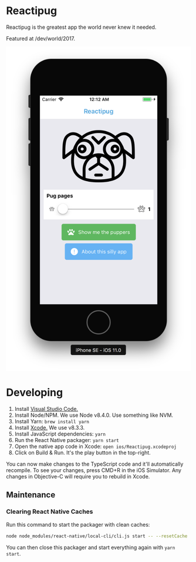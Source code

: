 # Reactipug

Reactipug is the greatest app the world never knew it needed.

Featured at /dev/world/2017.

![Screenshot](/docs/SS1.png)

# Developing

1. Install [Visual Studio Code.](https://code.visualstudio.com)
2. Install Node/NPM. We use Node v8.4.0. Use something like NVM.
3. Install Yarn: `brew install yarn`
4. Install [Xcode.](https://developer.apple.com) We use v8.3.3.
5. Install JavaScript dependencies: `yarn`
6. Run the React Native packager: `yarn start`
7. Open the native app code in Xcode: `open ios/Reactipug.xcodeproj`
8. Click on Build & Run. It's the play button in the top-right.

You can now make changes to the TypeScript code and it'll automatically
recompile. To see your changes, press CMD+R in the iOS Simulator. Any changes
in Objective-C will require you to rebuild in Xcode.

## Maintenance

### Clearing React Native Caches

Run this command to start the packager with clean caches:

```sh
node node_modules/react-native/local-cli/cli.js start -- --resetCache
```

You can then close this packager and start everything again with `yarn start`.
